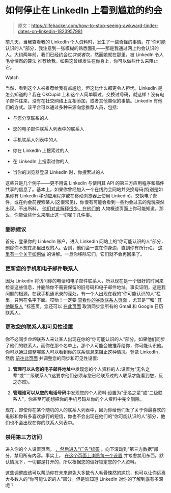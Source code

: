 # 如何停止在 LinkedIn 上看到尴尬的约会

> 原文：<https://lifehacker.com/how-to-stop-seeing-awkward-tinder-dates-on-linkedin-1823957981>

前几天，当我查看我的 LinkedIn 个人资料时，发生了一些奇怪的事情。在“你可能认识的人”部分，我注意到一张模糊的熟悉面孔——那是我通过网上约会认识的人。大约两年前，我们已经约会过*次或者*次，然而她就在那里，被 LinkedIn 令人毛骨悚然的算法 推荐给我。如果这曾经发生在你身上，你可以做些什么来阻止它。

Watch

当然，看到这个人被推荐给我有点尴尬，但这比什么都更令人担忧。LinkedIn 是怎么知道的？我在 OkCupid 上和这个人简单聊过，交换过号码，就这样！没有电子邮件往来，没有在社交网络上互相添加，或者其他类似的事情。LinkedIn 有他们的方式。该平台可以通过多种来源向您推荐人员，包括:

*   与您分享联系的人

*   您的电子邮件联系人列表中的联系人

*   手机联系人列表中的人

*   你在 LinkedIn 上搜索过的人

*   在 LinkedIn 上搜索过你的人
*   当你的浏览器登录 LinkedIn 时，你搜索过的人

这些只是几个例子——更不用说 LinkedIn 与使用其 API 的第三方应用程序和插件共享的信息了。基本上，如果你曾经加入一个在线约会网站并交换号码(特别是如果你有 LinkedIn 移动应用程序或在移动浏览器上使用 LinkedIn)，交换电子邮件，或在约会前搜索某人(这很常见)，你很有可能会看到一些约会过去的鬼魂突然出现。不出所料， [他们对此解释很少，在他们的](https://www.linkedin.com/help/linkedin/answer/29/people-you-may-know-feature-overview?lang=en) 人物概述页面上你可能知道。那么，你能做些什么来阻止这一切呢？几件事。

### **删除建议**

首先，登录你的 LinkedIn 账户，进入 LinkedIn 网站上的“你可能认识的人”部分，删除你不想在那里出现的人。否则，他们会一直在你身边，直到你有所行动。 [这里有一个关于如何做](https://www.linkedin.com/help/linkedin/answer/85350) 的讲解。一旦你移除它们，它们就不会再回来了。

### 更新您的手机和电子邮件联系人

因为 LinkedIn 将访问你的电话和电子邮件联系人，所以现在是一个很好的时间来检查这些信息，并删除你不需要保留的旧号码和电子邮件地址。事实证明，这是我问题的根源。在我手机通讯录的深处，有一个人出现在我的“你可能认识的人”栏里，只列在名字下面。哎呦！一定要 [查看你的谷歌联系人页面](https://contacts.google.com/u/0/) ，尤其是“”和“ [其他联系人](https://contacts.google.com/u/0/other) ”标签页。您还可以 [在此页面](https://www.linkedin.com/mynetwork/settings/manage-syncing/?trk=psettings_manage_contacts_prefs) 取消同步您所有的 Gmail 和 Google 日历联系人。

### 更改您的联系人和可见性设置

你不必同步*你的*联系人来让某人出现在你的“你可能认识的人”部分。如果他们同步了他们的联系人，而你在那个名单上，那个人可能会被推荐给你，你可能认识他。你可以通过调整哪些人可以看到你的联系信息来阻止这种情况。登录 LinkedIn，然后 [前往此页面](https://www.linkedin.com/psettings/visibility/phone) 并调整您的同步和可见性设置:

1.  **管理可以从您的电子邮件地址**中发现您的个人资料的人:设置为“无名之辈”或“二级联系人”(这要求他们必须与您已经联系过的人联系才能看到您，反之亦然)。

2.  **管理谁可以从您的电话号码**中发现您的个人资料:设置为“无名之辈”或“二级联系人”。你甚至可能想把你的手机号码从你的个人资料中完全删除。

现在，即使你在某个随机的人的联系人列表中，因为你给他们发了关于你最喜欢的电影和你有多喜欢旅行的短信，你也不会出现在他们的“你可能认识的人”部分，他们也不会出现在你的联系人列表中。

### 禁用第三方访问

进入你的个人设置页面， [，然后进入“广告”标签](https://www.linkedin.com/psettings/advertising) 。向下滚动到“第三方数据”部分，禁用所有内容。事实上， [在这个页面上浏览每一个设置](https://lifehacker.com/how-to-secure-your-online-accounts-by-revoking-access-f-1794631133) 并考虑禁用东西。默认情况下，一切都是打开的，所以根据您的偏好锁定您的个人资料。

这些调整应该可以帮助你在未来避免大多数令人毛骨悚然的尴尬，也可以让你远离大多数人的“你可能认识的人”部分。但是谁知道 LinkedIn 对你的了解到底有多深呢？